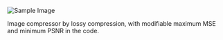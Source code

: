 ![Sample Image]([https://github.com/sprites20/Mass-Image-Compressor/blob/main/Screenshot%202024-10-21%20213123.png])

Image compressor by lossy compression, with modifiable maximum MSE and minimum PSNR in the code.
